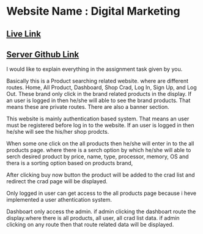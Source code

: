 # Website Name : Digital Marketing

## [Live Link](https://internship-task-devonw-alihasan.surge.sh) <br/>
## [Server Github Link](https://github.com/DeveloperAlihasan404439/DevTown-Internship-Server) 


I would like to explain everything in the assignment task given by you.

Basically this is a Product searching related website. where are different routes.  Home, All Product, Dashboard, Shop Crad, Log In, Sign Up, and Log Out. These brand only click in the brand related products in the display. If an user is logged in then he/she will able to see the brand products. That means these are private routes. There are also a banner section.

This website is mainly authentication based system. That means an user must be registered before log in to the website. If an user is logged in then he/she will see the his/her shop prodcts.

When some one click on the all products then he/she will enter in to the all products page. where there is a serch option by which he/she will able to serch desired product by price, name, type, processor, memory, OS and thera is a sorting option based on products brand, 

After clicking buy now button the product will be added to the crad list and redirect the crad page will be displayed. 

Only logged in user can get access to the all products page because i heve implemented a user athentication system.

Dashboart only access the admin. if admin clicking the dashboart route the display.where there is all products, all user, all crad list data. if admin clicking on any route then that route related data will be displayed. 
